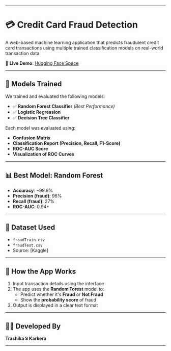 
---
# 💳 Credit Card Fraud Detection

A web-based machine learning application that predicts fraudulent credit card transactions using multiple trained classification models on real-world transaction data

🔗 **Live Demo**: [Hugging Face Space](https://huggingface.co/spaces/Trashika112/Credit-card-fraud-app)

---

## 🚀 Models Trained

We trained and evaluated the following models:

- ✅ **Random Forest Classifier** *(Best Performance)*
- ✅ **Logistic Regression**
- ✅ **Decision Tree Classifier**

Each model was evaluated using:
- **Confusion Matrix**
- **Classification Report (Precision, Recall, F1-Score)**
- **ROC-AUC Score**
- **Visualization of ROC Curves**

---

## 📊 Best Model: Random Forest

- **Accuracy**: ~99.9%
- **Precision (fraud)**: 96%
- **Recall (fraud)**: 27%
- **ROC-AUC**: 0.94+

---

## 📁 Dataset Used

- `fraudTrain.csv`  
- `fraudTest.csv`  
- Source: [Kaggle]

---

## 🧠 How the App Works

1. Input transaction details using the interface
2. The app uses the **Random Forest** model to:
   - Predict whether it's **Fraud** or **Not Fraud**
   - Show the **probability score** of fraud
3. Output is displayed in a clear text format

---

## 👩‍💻 Developed By

**Trashika S Karkera**  


---
